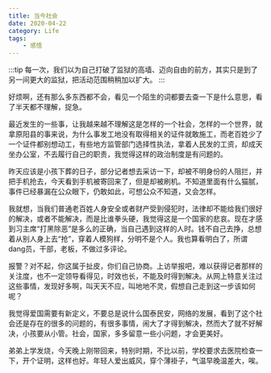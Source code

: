 ```yaml
---
title: 当今社会
date: 2020-04-22
category: Life
tags:
    - 感悟
---
```


:::tip
每一次，我们以为自己打破了监狱的高墙、迈向自由的前方，其实只是到了另一间更大的监狱，把活动范围稍稍加以扩大。
:::

<!-- more -->

好烦啊，还有那么多东西都不会，看见一个陌生的词都要去查一下是什么意思，看了半天都不理解，捉急。

最近发生的一些事，让我越来越不理解这是怎样的一个社会，怎样的一个世界，就拿原阳县的事来说，为什么事发工地没有取得相关的证件就敢施工，而老百姓少了一个证件都别想动工，有些地方监管部门选择性执法，拿着人民发的工资，却成天坐办公室，不去履行自己的职责，我觉得这样的政治制度是有问题的。

昨天应该是小孩下葬的日子，部分记者想去采访一下，却被不明身份的人阻拦，并把手机抢去，今天看到手机被寄回来了，但是却被刷机。不知道里面有什么猫腻，事件已经暴漏在公众眼下，仍敢如此，可想公众不知道，又会怎样。

我就想，当我们普通老百姓人身安全或者财产受到侵犯时，法律却不能给我们很好的解决，或者不能解决，而是比谁拳头硬，我觉得这是一个国家的悲哀。现在才感到习主席“打黑除恶”是多么的正确，当自己遇到这样的人时。钱不自己去挣，总想着从别人身上去“抢”，穿着人模狗样，分明不是个人。我也算看明白了，所谓dang员，干部，老板，不做过多评论。

报警？对不起，你这属于扯皮，你们自己协商。上访举报吧，难以获得记者那样的关注度，也不一定领导看得见，时效也长，不能及时得到解决。从网上特意关注过这些事情，发现好多啊，叫天天不应，叫地地不灵，假想自己走到这一步该如何呢？

我觉得爱国需要有新定义，不要总是说什么国泰民安，网络的发展，看到了这个社会还是存在的很多的问题的，有很多事情，闹大了才得到解决，然而大了就不好解决，小孩要从小管。社会，国家，多多留意一些小问题，才会更美好。

弟弟上学发烧，今天晚上刚带回来，特别时期，不比以前，学校要求去医院检查一下，开个证明，这样也好。年轻人爱出威风，穿个薄褂子，气温早晚温差大，唉。